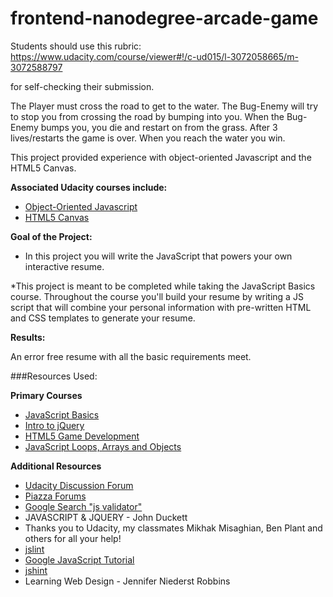 frontend-nanodegree-arcade-game
===============================

Students should use this rubric: https://www.udacity.com/course/viewer#!/c-ud015/l-3072058665/m-3072588797

for self-checking their submission.

The Player must cross the road to get to the water.
The Bug-Enemy will try to stop you from crossing the road by bumping into you.  When the Bug-Enemy bumps you, you die and restart on from the grass.  After 3 lives/restarts the game is over.
When you reach the water you win.

This project provided experience with object-oriented Javascript and the HTML5 Canvas.

**Associated Udacity courses include:**

* [Object-Oriented Javascript](https://www.udacity.com/course/ud015)
* [HTML5 Canvas](https://www.udacity.com/course/ud292)

**Goal of the Project:**

* In this project you will write the JavaScript that powers your own interactive resume.

*This project is meant to be completed while taking the JavaScript Basics course. Throughout the course you'll build your resume by writing a JS script that will combine your personal information with pre-written HTML and CSS templates to generate your resume.

**Results:**

An error free resume with all the basic requirements meet.

###Resources Used:

**Primary Courses**

* [JavaScript Basics](https://www.udacity.com/course/viewer#!/c-ud804-nd)
* [Intro to jQuery](hhttps://www.udacity.com/course/viewer#!/c-ud245-nd)
* [HTML5 Game Development](https://www.udacity.com/course/viewer#!/c-cs255/l-52265917/e-130215279/m-129941630)
* [JavaScript Loops, Arrays and Objects](http://teamtreehouse.com/library/javascript-loops-arrays-and-objects)

**Additional Resources**

* [Udacity Discussion Forum](http://discussions.udacity.com/)
* [Piazza Forums](https://piazza.com/class/i36sqlrb9xu332)
* [Google Search "js validator"](https://www.google.com/webhp?sourceid=chrome-instant&ion=1&espv=2&ie=UTF-8#q=js+validator)
* JAVASCRIPT & JQUERY - John Duckett
* Thanks you to Udacity, my classmates Mikhak Misaghian, Ben Plant and others for all your help!
* [jslint](http://jslint.com/)
* [Google JavaScript Tutorial](https://developers.google.com/maps/documentation/javascript/tutorial)
* [jshint](http://jshint.com/)
* Learning Web Design - Jennifer Niederst Robbins
